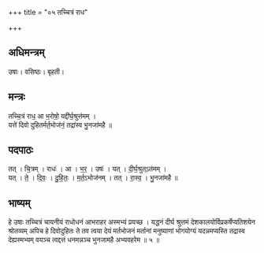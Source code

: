 +++
title = "०५ तच्चित्रं राध"

+++
## अधिमन्त्रम्
उषाः। वसिष्ठः। बृहती।

## मन्त्रः
तच्चि॒त्रं राध॒ आ भ॒रोषो॒ यद्दी॑र्घ॒श्रुत्त॑मम् ।  
यत्ते॑ दिवो दुहितर्मर्त॒भोज॑नं॒ तद्रा॑स्व भु॒नजा॑महै ॥

## पदपाठः
तत् । चि॒त्रम् । राधः॑ । आ । भ॒र॒ । उषः॑ । यत् । दी॒र्घ॒श्रुत्ऽत॑मम् ।  
यत् । ते॒ । दि॒वः॒ । दु॒हि॒तः॒ । म॒र्त॒ऽभोज॑नम् । तत् । रा॒स्व॒ । भु॒नजा॑महै ॥

## भाष्यम्
हे उषाः तच्चित्रं चायनीयं राधोधनं आभराहर अस्मभ्यं प्रयच्छ । यद्धनं दीर्घ श्रुत्तमं देशकालयोर्विप्रकर्षेप्यतिशयेन श्रोतव्यम् अपिच हे दिवोदुहितः ते तव त्वया देयं मर्तभोजनं मर्तानां मनुष्याणां भोगयोग्यं यदन्नमप्यस्ति तद्रास्व देह्यस्मभ्यम् वयञ्च त्वद्दत्तं धनमन्नञ्च भुनजामहै अभ्यवहरेम ॥ ५ ॥